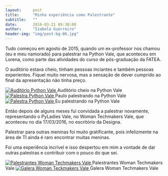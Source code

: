 ```yaml
---
layout:     post
title:      "Minha experiência como Palestrante"
subtitle:   ""
date:       2016-03-21 09:30:00
author:     "Izabela Guerreiro"
header-img: "img/post-bg-06.jpg"
---
```


<p>Tudo começou em agosto de 2015, quando um ex-professor nos chamou (eu e meu namorado) para palestrar na Python Vale, que aconteceu em Lorena, como parte das atividades do curso de pós-graduação da FATEA.</p>

<p>O auditório estava cheio, tinham pessoas inciantes e também pessoas experientes. Fiquei muito nervosa, mas a sensação de dever cumprido ao final da apresentação não tinha preço.</p>

<a href="#">
    <img src="{{ site.baseurl }}/img/python-vale-auditorio.jpg" alt="Auditório Python Vale">
</a>
<span class="caption text-muted">Auditório cheio na Python Vale</span>

<a href="#">
    <img src="{{ site.baseurl }}/img/palestra-python-vale.jpg" alt="Palestra Python Vale">
</a>
<span class="caption text-muted">Paulo palestrando na Python Vale</span>

<a href="#">
    <img src="{{ site.baseurl }}/img/python-vale-palestra.jpg" alt="Palestra Python Vale">
</a>
<span class="caption text-muted">Eu palestrando na Python Vale</span>

<p>Então depois de alguns meses fui convidada a palestrar novamente, representando o PyLadies Vale, no Woman Techmakers Vale, que aconteceu no dia 17/03/2016, no escritório da Designa.</p>

<p>Palestrar para outras meninas foi muito gratificante, pois infelizmente na área de TI ainda é raro encontrar muitas meninas.</p>

<p>Foi uma experiência incrível e isso despertou em mim a vontade de dar outras palestras e contribuir com o pouco do que sei.</p>

<a href="#">
    <img src="{{ site.baseurl }}/img/palestrantes-woman-techmakers.jpeg" alt="Palestrantes Woman Techmakers Vale">
</a>
<span class="caption text-muted">Palestrantes Woman Techmakers Vale</span>

<a href="#">
    <img src="{{ site.baseurl }}/img/galera-woman-teckmakers.jpeg" alt="Galera Woman Teckmakers Vale">
</a>
<span class="caption text-muted">Galera Woman Techmakers Vale</span>